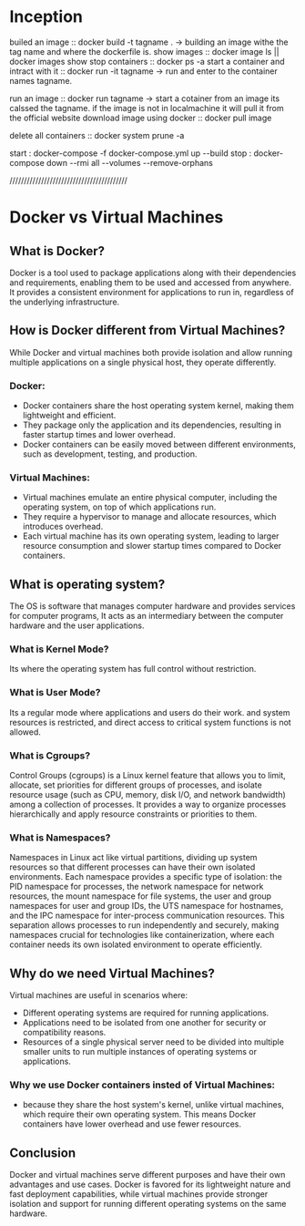 # Inception 


builed an image :: docker build -t tagname . -> building an image withe the tag name and where the dockerfile is.
show images :: docker image ls || docker images
show stop containers :: docker ps -a
start a container and intract with it :: docker run -it tagname -> run and enter to the container names tagname.

run an image :: docker run tagname -> start a cotainer from an image its calssed the tagname. if the image is not in localmachine it will pull it from the official website
download image using docker :: docker pull image

delete all containers :: docker system prune -a

start : docker-compose -f docker-compose.yml up --build
stop : docker-compose down --rmi all --volumes --remove-orphans



/////////////////////////////////////////




# Docker vs Virtual Machines

## What is Docker?
Docker is a tool used to package applications along with their dependencies and requirements, enabling them to be used and accessed from anywhere. It provides a consistent environment for applications to run in, regardless of the underlying infrastructure.

## How is Docker different from Virtual Machines?
While Docker and virtual machines both provide isolation and allow running multiple applications on a single physical host, they operate differently.

### Docker:
- Docker containers share the host operating system kernel, making them lightweight and efficient.
- They package only the application and its dependencies, resulting in faster startup times and lower overhead.
- Docker containers can be easily moved between different environments, such as development, testing, and production.

### Virtual Machines:
- Virtual machines emulate an entire physical computer, including the operating system, on top of which applications run.
- They require a hypervisor to manage and allocate resources, which introduces overhead.
- Each virtual machine has its own operating system, leading to larger resource consumption and slower startup times compared to Docker containers.

## What is operating system?
The OS is software that manages computer hardware and provides services for computer programs, It acts as an intermediary between the computer hardware and the user applications.

### What is Kernel Mode?
Its where the operating system has full control without restriction.

### What is User Mode?
Its a regular mode where applications and users do their work. and system resources is restricted, and direct access to critical system functions is not allowed.

### What is Cgroups?
Control Groups (cgroups) is a Linux kernel feature that allows you to limit, allocate, set priorities for different groups of processes, and isolate resource usage (such as CPU, memory, disk I/O, and network bandwidth) among a collection of processes. It provides a way to organize processes hierarchically and apply resource constraints or priorities to them.

### What is Namespaces?
Namespaces in Linux act like virtual partitions, dividing up system resources so that different processes can have their own isolated environments. Each namespace provides a specific type of isolation: the PID namespace for processes, the network namespace for network resources, the mount namespace for file systems, the user and group namespaces for user and group IDs, the UTS namespace for hostnames, and the IPC namespace for inter-process communication resources. This separation allows processes to run independently and securely, making namespaces crucial for technologies like containerization, where each container needs its own isolated environment to operate efficiently.

## Why do we need Virtual Machines?
Virtual machines are useful in scenarios where:
- Different operating systems are required for running applications.
- Applications need to be isolated from one another for security or compatibility reasons.
- Resources of a single physical server need to be divided into multiple smaller units to run multiple instances of operating systems or applications.

### Why we use Docker containers insted of Virtual Machines:
- because they share the host system's kernel, unlike virtual machines, which require their own operating system. This means Docker containers have lower overhead and use fewer resources.




## Conclusion
Docker and virtual machines serve different purposes and have their own advantages and use cases. Docker is favored for its lightweight nature and fast deployment capabilities, while virtual machines provide stronger isolation and support for running different operating systems on the same hardware.




































